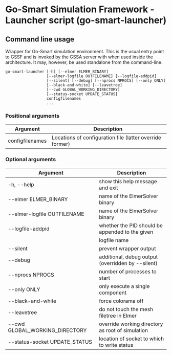 # Go-Smart Simulation Framework - Launcher script (go-smart-launcher)

## Command line usage

Wrapper for Go-Smart simulation environment. This is the usual entry point to
GSSF and is invoked by the GSSA server with when used inside the architecture.
It may, however, be used standalone from the command-line.

```shell
go-smart-launcher [-h] [--elmer ELMER_BINARY]
                  [--elmer-logfile OUTFILENAME] [--logfile-addpid]
                  [--silent] [--debug] [--nprocs NPROCS] [--only ONLY]
                  [--black-and-white] [--leavetree]
                  [--cwd GLOBAL_WORKING_DIRECTORY]
                  [--status-socket UPDATE_STATUS]
                  configfilenames
                  ...
```

### Positional arguments

Argument | Description
---------|------------
  configfilenames    |  Locations of configuration file (latter override former)

### Optional arguments

Argument | Description
---------|------------
  -h, --help                     |  show this help message and exit
  --elmer ELMER_BINARY           |  name of the ElmerSolver binary
  --elmer-logfile OUTFILENAME    |  name of the ElmerSolver binary
  --logfile-addpid               |  whether the PID should be appended to the given
                                 |  logfile name
  --silent                       |  prevent wrapper output
  --debug                        |  additional, debug output (overridden by --silent)
  --nprocs NPROCS                |  number of processes to start
  --only ONLY                    |  only execute a single component
  --black-and-white              |  force colorama off
  --leavetree                    |  do not touch the mesh filetree in Elmer
  --cwd GLOBAL_WORKING_DIRECTORY |  override working directory as root of simulation
  --status-socket UPDATE_STATUS  |  location of socket to which to write status

